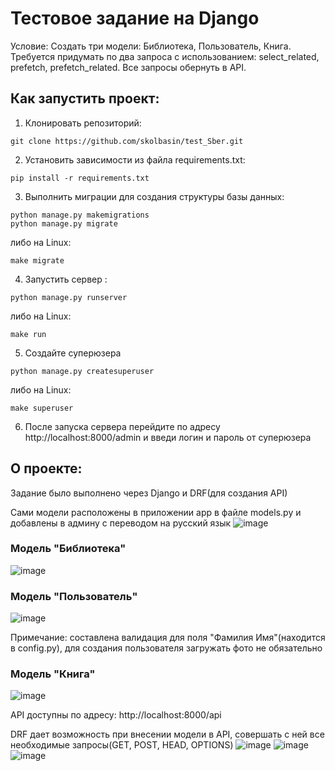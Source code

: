 # Тестовое задание на Django

Условие: Создать три модели: Библиотека, Пользователь, Книга. Требуется придумать по два запроса с использованием: select_related, prefetch, prefetch_related. Все запросы обернуть в API.

## Как запустить проект:
1. Клонировать репозиторий:
```
git clone https://github.com/skolbasin/test_Sber.git
```
2. Установить зависимости из файла requirements.txt:
```
pip install -r requirements.txt
```
3. Выполнить миграции для создания структуры базы данных:
```
python manage.py makemigrations
python manage.py migrate
```
либо на Linux:
```
make migrate
```

4. Запустить сервер :
```
python manage.py runserver
```
либо на Linux:
```
make run
```
5. Создайте суперюзера
```
python manage.py createsuperuser
```
либо на Linux:
```
make superuser
```
6. После запуска сервера перейдите по адресу http://localhost:8000/admin и введи логин и пароль от суперюзера

## О проекте:
Задание было выполнено через Django и DRF(для создания API)

Сами модели расположены в приложении app в файле models.py и добавлены в админу с переводом на русский язык
![image](https://github.com/skolbasin/test_Sber/assets/111511890/d7829e1f-acd7-4928-8c7f-8e7c8c5b2794)

### Модель "Библиотека"
![image](https://github.com/skolbasin/test_Sber/assets/111511890/e9218cfd-d78d-4cb1-9e3f-ac279c6a69d4)

### Модель "Пользователь"

![image](https://github.com/skolbasin/test_Sber/assets/111511890/892ff152-cc46-478a-8992-7653afe4928c)


Примечание: составлена валидация для поля "Фамилия Имя"(находится в config.py), для создания пользователя загружать фото не обязательно

### Модель "Книга" 

![image](https://github.com/skolbasin/test_Sber/assets/111511890/a898ec7a-6569-450d-a524-7a58bfada53c)

API доступны по адресу: http://localhost:8000/api


DRF дает возможность при внесении модели в API, совершать с ней все необходимые запросы(GET, POST, HEAD, OPTIONS)
![image](https://github.com/skolbasin/test_Sber/assets/111511890/2fce2a61-ac1a-4d46-8397-766ec1a28956)
![image](https://github.com/skolbasin/test_Sber/assets/111511890/b8995eac-65fc-49a2-8571-aebfefd36120)
![image](https://github.com/skolbasin/test_Sber/assets/111511890/5b726e15-7743-4b62-a46c-de76feff8521)




